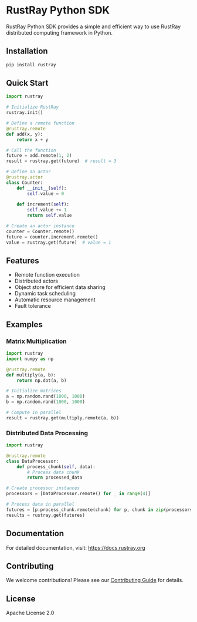 # RustRay Python SDK

RustRay Python SDK provides a simple and efficient way to use RustRay distributed computing framework in Python.

## Installation

```bash
pip install rustray
```

## Quick Start

```python
import rustray

# Initialize RustRay
rustray.init()

# Define a remote function
@rustray.remote
def add(x, y):
    return x + y

# Call the function
future = add.remote(1, 2)
result = rustray.get(future)  # result = 3

# Define an actor
@rustray.actor
class Counter:
    def __init__(self):
        self.value = 0
    
    def increment(self):
        self.value += 1
        return self.value

# Create an actor instance
counter = Counter.remote()
future = counter.increment.remote()
value = rustray.get(future)  # value = 1
```

## Features

- Remote function execution
- Distributed actors
- Object store for efficient data sharing
- Dynamic task scheduling
- Automatic resource management
- Fault tolerance

## Examples

### Matrix Multiplication

```python
import rustray
import numpy as np

@rustray.remote
def multiply(a, b):
    return np.dot(a, b)

# Initialize matrices
a = np.random.rand(1000, 1000)
b = np.random.rand(1000, 1000)

# Compute in parallel
result = rustray.get(multiply.remote(a, b))
```

### Distributed Data Processing

```python
import rustray

@rustray.remote
class DataProcessor:
    def process_chunk(self, data):
        # Process data chunk
        return processed_data

# Create processor instances
processors = [DataProcessor.remote() for _ in range(4)]

# Process data in parallel
futures = [p.process_chunk.remote(chunk) for p, chunk in zip(processors, data_chunks)]
results = rustray.get(futures)
```

## Documentation

For detailed documentation, visit: https://docs.rustray.org

## Contributing

We welcome contributions! Please see our [Contributing Guide](CONTRIBUTING.md) for details.

## License

Apache License 2.0 